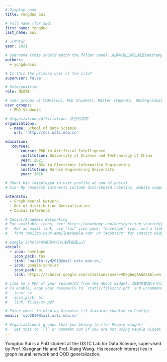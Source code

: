 ```yaml
---
# Display name
title: Yongduo Sui 

# Full name (for SEO)
first_name: Yongduo
last_name: Sui

# 入学年份
year: 2021

# Username (this should match the folder name)，如果叫张三那么就是sanzhang
authors:
  - yongduosui

# Is this the primary user of the site? 
superuser: false

# Role/position 
role: 隋勇铎

# user_groups 从 (Advisors, PhD Students, Master Students, Undergraduate) 从这四个里面选
user_groups:
  - PhD Students

# Organizations/Affiliations 自己的学院
organizations:
  - name: School of Data Science
    url: 'http://sds.ustc.edu.cn'

education:
   courses:
     - course: PhD in Artificial Intelligence
       institution: University of Science and Techonology of China
       year: 2021
     - course: BSc in Electronic Information Engineering
       institution: Harbin Engineering University
       year: 2015

# Short bio (displayed in user profile at end of posts)
# bio: My research interests include distributed robotics, mobile computing and programmable matter.

interests:
  - Graph Neural Network
  - Out-of-distribution Generalization
  - Causal Inference

# Social/Academic Networking
# For available icons, see: https://wowchemy.com/docs/getting-started/page-builder/#icons
#   For an email link, use "fas" icon pack, "envelope" icon, and a link in the
#   form "mailto:your-email@example.com" or "#contact" for contact widget.

# Google Scholar如果没有可以注释后面三行
social:
  - icon: envelope
    icon_pack: fas
    link: 'mailto:syd2019@mail.ustc.edu.cn,'
  - icon: google-scholar
    icon_pack: ai
    link: https://scholar.google.com/citations?user=VD9g6ogAAAAJ&hl=en

# Link to a PDF of your resume/CV from the About widget. 如果需要放cv可以发给我
# To enable, copy your resume/CV to `static/files/cv.pdf` and uncomment the lines below.
# - icon: cv
#   icon_pack: ai
#   link: files/cv.pdf

# Enter email to display Gravatar (if Gravatar enabled in Config)
email: 'syd2019@mail.ustc.edu.cn'

# Organizational groups that you belong to (for People widget)
#   Set this to `[]` or comment out if you are not using People widget.
---
```


Yongduo Sui is a PhD student at the USTC Lab for Data Science, supervised by Prof. Xiangnan He and Prof. Xiang Wang. His research interest lies in graph neural network and OOD generalization.
